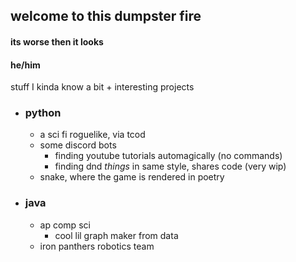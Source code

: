 ## welcome to this dumpster fire
#### its worse then it looks

#### he/him

stuff I kinda know a bit + interesting projects
- ### python
  - a sci fi roguelike, via tcod
  - some discord bots
    - finding youtube tutorials automagically (no commands)
    - finding dnd *things* in same style, shares code (very wip)
  - snake, where the game is rendered in poetry
- ### java
  - ap comp sci
    - cool lil graph maker from data
  - iron panthers robotics team
